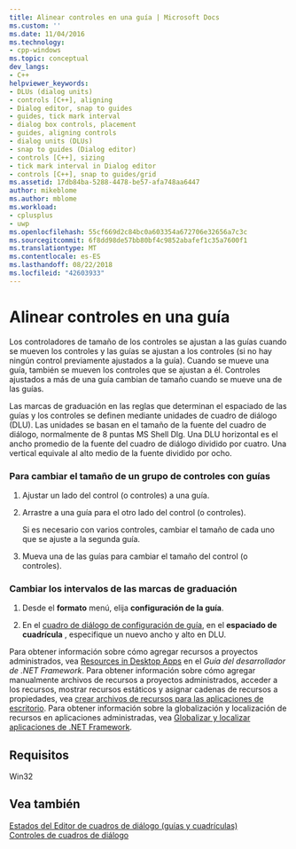 ```yaml
---
title: Alinear controles en una guía | Microsoft Docs
ms.custom: ''
ms.date: 11/04/2016
ms.technology:
- cpp-windows
ms.topic: conceptual
dev_langs:
- C++
helpviewer_keywords:
- DLUs (dialog units)
- controls [C++], aligning
- Dialog editor, snap to guides
- guides, tick mark interval
- dialog box controls, placement
- guides, aligning controls
- dialog units (DLUs)
- snap to guides (Dialog editor)
- controls [C++], sizing
- tick mark interval in Dialog editor
- controls [C++], snap to guides/grid
ms.assetid: 17db84ba-5288-4478-be57-afa748aa6447
author: mikeblome
ms.author: mblome
ms.workload:
- cplusplus
- uwp
ms.openlocfilehash: 55cf669d2c84bc0a603354a672706e32656a7c3c
ms.sourcegitcommit: 6f8dd98de57bb80bf4c9852abafef1c35a7600f1
ms.translationtype: MT
ms.contentlocale: es-ES
ms.lasthandoff: 08/22/2018
ms.locfileid: "42603933"
---
```

# <a name="aligning-controls-on-a-guide"></a>Alinear controles en una guía

Los controladores de tamaño de los controles se ajustan a las guías cuando se mueven los controles y las guías se ajustan a los controles (si no hay ningún control previamente ajustados a la guía). Cuando se mueve una guía, también se mueven los controles que se ajustan a él. Controles ajustados a más de una guía cambian de tamaño cuando se mueve una de las guías.

Las marcas de graduación en las reglas que determinan el espaciado de las guías y los controles se definen mediante unidades de cuadro de diálogo (DLU). Las unidades se basan en el tamaño de la fuente del cuadro de diálogo, normalmente de 8 puntas MS Shell Dlg. Una DLU horizontal es el ancho promedio de la fuente del cuadro de diálogo dividido por cuatro. Una vertical equivale al alto medio de la fuente dividido por ocho.

### <a name="to-size-a-group-of-controls-with-guides"></a>Para cambiar el tamaño de un grupo de controles con guías

1. Ajustar un lado del control (o controles) a una guía.

2. Arrastre a una guía para el otro lado del control (o controles).

   Si es necesario con varios controles, cambiar el tamaño de cada uno que se ajuste a la segunda guía.

3. Mueva una de las guías para cambiar el tamaño del control (o controles).

### <a name="to-change-the-intervals-of-the-tick-marks"></a>Cambiar los intervalos de las marcas de graduación

1. Desde el **formato** menú, elija **configuración de la guía**.

2. En el [cuadro de diálogo de configuración de guía](../windows/guide-settings-dialog-box.md), en el **espaciado de cuadrícula** , especifique un nuevo ancho y alto en DLU.

Para obtener información sobre cómo agregar recursos a proyectos administrados, vea [Resources in Desktop Apps](/dotnet/framework/resources/index) en el *Guía del desarrollador de .NET Framework*. Para obtener información sobre cómo agregar manualmente archivos de recursos a proyectos administrados, acceder a los recursos, mostrar recursos estáticos y asignar cadenas de recursos a propiedades, vea [crear archivos de recursos para las aplicaciones de escritorio](/dotnet/framework/resources/creating-resource-files-for-desktop-apps). Para obtener información sobre la globalización y localización de recursos en aplicaciones administradas, vea [Globalizar y localizar aplicaciones de .NET Framework](/dotnet/standard/globalization-localization/index).

## <a name="requirements"></a>Requisitos

Win32

## <a name="see-also"></a>Vea también

[Estados del Editor de cuadros de diálogo (guías y cuadrículas)](../windows/dialog-editor-states-guides-and-grids.md)  
[Controles de cuadros de diálogo](../windows/controls-in-dialog-boxes.md)
